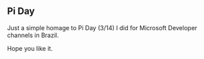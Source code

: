 ## Pi Day
Just a simple homage to Pi Day (3/14) I did for Microsoft Developer channels in Brazil.

Hope you like it.
